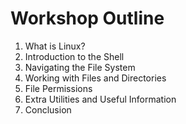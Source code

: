 # Workshop Outline

1. What is Linux?
2. Introduction to the Shell
3. Navigating the File System
4. Working with Files and Directories
5. File Permissions
6. Extra Utilities and Useful Information
7. Conclusion